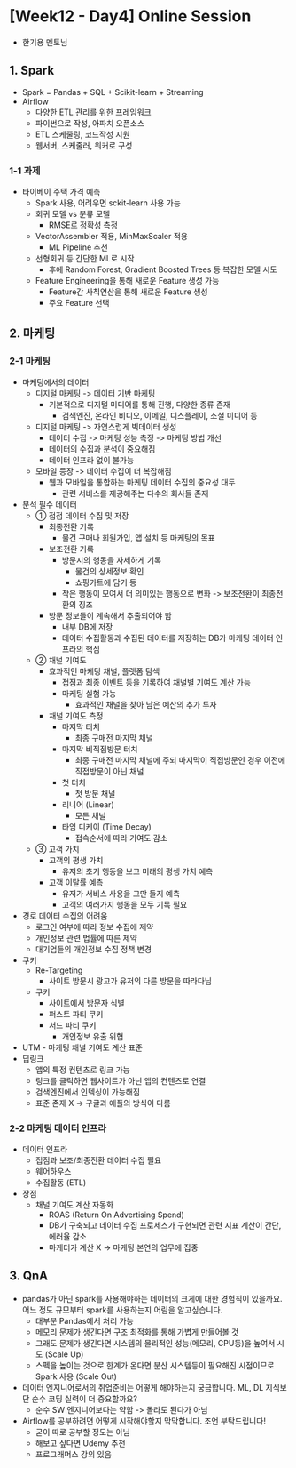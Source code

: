 # [Week12 - Day4] Online Session
  - 한기용 멘토님

## 1. Spark
  - Spark = Pandas + SQL + Scikit-learn + Streaming
  - Airflow
    - 다양한 ETL 관리를 위한 프레임워크
    - 파이썬으로 작성, 아파치 오픈소스
    - ETL 스케줄링, 코드작성 지원
    - 웹서버, 스케줄러, 워커로 구성
  
### 1-1 과제
  - 타이베이 주택 가격 예측
    - Spark 사용, 어려우면 sckit-learn 사용 가능
    - 회귀 모델 vs 분류 모델
      - RMSE로 정확성 측정
    - VectorAssembler 적용, MinMaxScaler 적용
      - ML Pipeline 추천
    - 선형회귀 등 간단한 ML로 시작
      - 후에 Random Forest, Gradient Boosted Trees 등 복잡한 모델 시도
    - Feature Engineering을 통해 새로운 Feature 생성 가능
      - Feature간 사칙연산을 통해 새로운 Feature 생성
      - 주요 Feature 선택

## 2. 마케팅
### 2-1 마케팅
  - 마케팅에서의 데이터
    - 디지털 마케팅 -> 데이터 기반 마케팅
      - 기본적으로 디지털 미디어를 통해 진행, 다양한 종류 존재
        - 검색엔진, 온라인 비디오, 이메일, 디스플레이, 소셜 미디어 등
    - 디지털 마케팅 -> 자연스럽게 빅데이터 생성
      - 데이터 수집 -> 마케팅 성능 측정 -> 마케팅 방법 개선
      - 데이터의 수집과 분석이 중요해짐
      - 데이터 인프라 없이 불가능
    - 모바일 등장 -> 데이터 수집이 더 복잡해짐
      - 웹과 모바일을 통합하는 마케팅 데이터 수집의 중요성 대두
        - 관련 서비스를 제공해주는 다수의 회사들 존재
  - 분석 필수 데이터
    - ① 접점 데이터 수집 및 저장
      - 최종전환 기록
        - 물건 구매나 회원가입, 앱 설치 등 마케팅의 목표
      - 보조전환 기록
        - 방문시의 행동을 자세하게 기록
          - 물건의 상세정보 확인
          - 쇼핑카트에 담기 등
        - 작은 행동이 모여서 더 의미있는 행동으로 변화 -> 보조전환이 최종전환의 징조
      - 방문 정보들이 계속해서 추출되어야 함
        - 내부 DB에 저장
        - 데이터 수집활동과 수집된 데이터를 저장하는 DB가 마케팅 데이터 인프라의 핵심
    - ② 채널 기여도
      - 효과적인 마케팅 채널, 플랫폼 탐색
        - 접점과 최종 이벤트 등을 기록하여 채널별 기여도 계산 가능
        - 마케팅 실험 가능
          - 효과적인 채널을 찾아 남은 예산의 추가 투자
      - 채널 기여도 측정
        - 마지막 터치
          - 최종 구매전 마지막 채널
        - 마지막 비직접방문 터치
          - 최종 구매전 마지막 채널에 주되 마지막이 직접방문인 경우 이전에 직접방문이 아닌 채널
        - 첫 터치
          - 첫 방문 채널
        - 리니어 (Linear)
          - 모든 채널
        - 타임 디케이 (Time Decay)
          - 접속순서에 따라 기여도 감소
    - ③ 고객 가치
      - 고객의 평생 가치
        - 유저의 초기 행동을 보고 미래의 평생 가치 예측
      - 고객 이탈률 예측
        - 유저가 서비스 사용을 그만 둘지 예측
        - 고객의 여러가지 행동을 모두 기록 필요
  - 경로 데이터 수집의 어려움
    - 로그인 여부에 따라 정보 수집에 제약
    - 개인정보 관련 법률에 따른 제약
    - 대기업들의 개인정보 수집 정책 변경
  - 쿠키
    - Re-Targeting
      - 사이트 방문시 광고가 유저의 다른 방문을 따라다님
    - 쿠키
      - 사이트에서 방문자 식별
      - 퍼스트 파티 쿠키
      - 서드 파티 쿠키
        - 개인정보 유출 위협
  - UTM - 마케팅 채널 기여도 계산 표준
  - 딥링크
    - 앱의 특정 컨텐츠로 링크 가능
    - 링크를 클릭하면 웹사이트가 아닌 앱의 컨텐츠로 연결
    - 검색엔진에서 인덱싱이 가능해짐
    - 표준 존재 X -> 구글과 애플의 방식이 다름

### 2-2 마케팅 데이터 인프라
  - 데이터 인프라
    - 접점과 보조/최종전환 데이터 수집 필요
    - 웨어하우스
    - 수집활동 (ETL)
  - 장점
    - 채널 기여도 계산 자동화
      - ROAS (Return On Advertising Spend)
      - DB가 구축되고 데이터 수집 프로세스가 구현되면 관련 지표 계산이 간단, 에러율 감소
      - 마케터가 계산 X -> 마케팅 본연의 업무에 집중

## 3. QnA
  - pandas가 아닌 spark를 사용해야하는 데이터의 크게에 대한 경험칙이 있을까요. 어느 정도 규모부터 spark를 사용하는지 어림을 알고싶습니다.
    - 대부분 Pandas에서 처리 가능
    - 메모리 문제가 생긴다면 구조 최적화를 통해 가볍게 만들어볼 것
    - 그래도 문제가 생긴다면 시스템의 물리적인 성능(메모리, CPU등)을 높여서 시도 (Scale Up)
    - 스펙을 높이는 것으로 한계가 온다면 분산 시스템등이 필요해진 시점이므로 Spark 사용 (Scale Out)
  - 데이터 엔지니어로서의 취업준비는 어떻게 해야하는지 궁금합니다. ML, DL 지식보단 순수 코딩 실력이 더 중요할까요?
    - 순수 SW 엔지니어보다는 약함 -> 몰라도 된다가 아님
  - Airflow를 공부하려면 어떻게 시작해야할지 막막합니다. 조언 부탁드립니다!
    - 굳이 따로 공부할 정도는 아님
    - 해보고 싶다면 Udemy 추천
    - 프로그래머스 강의 있음